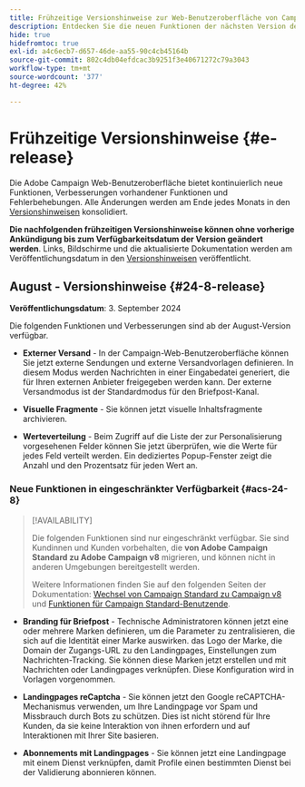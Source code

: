 ```yaml
---
title: Frühzeitige Versionshinweise zur Web-Benutzeroberfläche von Campaign v8
description: Entdecken Sie die neuen Funktionen der nächsten Version der Campaign Web-Benutzeroberfläche
hide: true
hidefromtoc: true
exl-id: a4c6ecb7-d657-46de-aa55-90c4cb45164b
source-git-commit: 802c4db04efdcac3b9251f3e40671272c79a3043
workflow-type: tm+mt
source-wordcount: '377'
ht-degree: 42%

---
```


# Frühzeitige Versionshinweise {#e-release}

Die Adobe Campaign Web-Benutzeroberfläche bietet kontinuierlich neue Funktionen, Verbesserungen vorhandener Funktionen und Fehlerbehebungen. Alle Änderungen werden am Ende jedes Monats in den [Versionshinweisen](release-notes.md) konsolidiert.

**Die nachfolgenden frühzeitigen Versionshinweise können ohne vorherige Ankündigung bis zum Verfügbarkeitsdatum der Version geändert werden**. Links, Bildschirme und die aktualisierte Dokumentation werden am Veröffentlichungsdatum in den [Versionshinweisen](release-notes.md) veröffentlicht.

## August - Versionshinweise {#24-8-release}

**Veröffentlichungsdatum**: 3. September 2024

Die folgenden Funktionen und Verbesserungen sind ab der August-Version verfügbar.

* **Externer Versand** - In der Campaign-Web-Benutzeroberfläche können Sie jetzt externe Sendungen und externe Versandvorlagen definieren. In diesem Modus werden Nachrichten in einer Eingabedatei generiert, die für Ihren externen Anbieter freigegeben werden kann. Der externe Versandmodus ist der Standardmodus für den Briefpost-Kanal.

* **Visuelle Fragmente** - Sie können jetzt visuelle Inhaltsfragmente archivieren.

* **Werteverteilung** - Beim Zugriff auf die Liste der zur Personalisierung vorgesehenen Felder können Sie jetzt überprüfen, wie die Werte für jedes Feld verteilt werden. Ein dediziertes Popup-Fenster zeigt die Anzahl und den Prozentsatz für jeden Wert an.

### Neue Funktionen in eingeschränkter Verfügbarkeit {#acs-24-8}

>[!AVAILABILITY]
>
>Die folgenden Funktionen sind nur eingeschränkt verfügbar. Sie sind Kundinnen und Kunden vorbehalten, die **von Adobe Campaign Standard zu Adobe Campaign v8** migrieren, und können nicht in anderen Umgebungen bereitgestellt werden.
>
>Weitere Informationen finden Sie auf den folgenden Seiten der Dokumentation: [Wechsel von Campaign Standard zu Campaign v8](../rn/acs-migration.md) und [Funktionen für Campaign Standard-Benutzende](https://experienceleague.adobe.com/docs/experience-cloud/campaign/campaign-standard-migration-home.html?lang=de).

* **Branding für Briefpost** - Technische Administratoren können jetzt eine oder mehrere Marken definieren, um die Parameter zu zentralisieren, die sich auf die Identität einer Marke auswirken. das Logo der Marke, die Domain der Zugangs-URL zu den Landingpages, Einstellungen zum Nachrichten-Tracking. Sie können diese Marken jetzt erstellen und mit Nachrichten oder Landingpages verknüpfen. Diese Konfiguration wird in Vorlagen vorgenommen.

* **Landingpages reCaptcha** - Sie können jetzt den Google reCAPTCHA-Mechanismus verwenden, um Ihre Landingpage vor Spam und Missbrauch durch Bots zu schützen. Dies ist nicht störend für Ihre Kunden, da sie keine Interaktion von ihnen erfordern und auf Interaktionen mit Ihrer Site basieren.

* **Abonnements mit Landingpages** - Sie können jetzt eine Landingpage mit einem Dienst verknüpfen, damit Profile einen bestimmten Dienst bei der Validierung abonnieren können.



